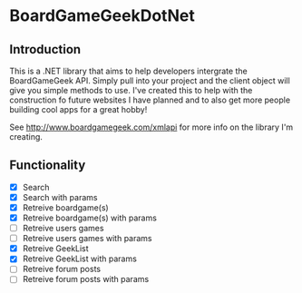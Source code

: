 BoardGameGeekDotNet
===================

Introduction
------------

This is a .NET library that aims to help developers intergrate the BoardGameGeek API.  Simply pull into your project and the client object will give you simple methods to use.  I've created this to help with the construction fo future websites I have planned and to also get more people building cool apps for a great hobby!

See http://www.boardgamegeek.com/xmlapi for more info on the library I'm creating.

Functionality
-------------

- [x] Search
- [x] Search with params
- [x] Retreive boardgame(s)
- [x] Retreive boardgame(s) with params
- [ ] Retreive users games
- [ ] Retreive users games with params
- [x] Retreive GeekList
- [x] Retreive GeekList with params
- [ ] Retreive forum posts
- [ ] Retreive forum posts with params
